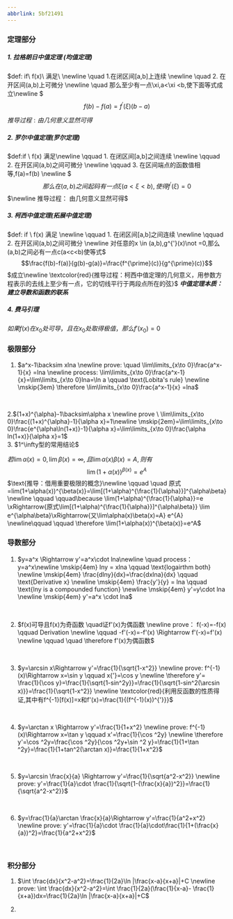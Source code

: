 ```yaml
---
abbrlink: 5bf21491
---
```

### 定理部分
##### 1. 拉格朗日中值定理 (均值定理)
$def: if\ f(x)\ 满足\ \newline \quad 1.在闭区间[a,b]上连续 \newline \quad 2. 在开区间(a,b)上可微分
    \newline \quad 那么至少有一点\xi,a<\xi <b,使下面等式成立\newline $ $$ f(b)-f(a)=f^{\prime}(\xi)(b-a)$$
    
$推导过程:
由几何意义显然可得$

##### 2. 罗尔中值定理(罗尔定理)

$def:if \ f(x) 满足\newline
    \qquad 1. 在闭区间[a,b]之间连续 \newline
    \qquad 2. 在开区间(a,b)之间可微分 \newline
    \qquad 3. 在区间端点的函数值相等,f(a)=f(b) \newline
    $ $$那么在(a,b)之间起码有一点\xi (a<\xi <b),使得f^{'}(\xi)=0$$ 
    $\newline
    推导过程： 由几何意义显然可得$

##### 3. 柯西中值定理(拓展中值定理)
$def: if \ f(x) 满足 \newline
    \qquad 1. 在闭区间[a,b]之间连续 \newline
    \qquad 2. 在开区间(a,b)之间可微分 \newline
    对任意的x \in (a,b),g^{'}(x)\not =0,那么(a,b)之间必有一点c(a<c<b)使等式$
$$\frac{f(b)-f(a)}{g(b)-g(a)}=\frac{f^{\prime}(c)}{g^{\prime}(c)}$$
$成立\newline \textcolor{red}{推导过程：柯西中值定理的几何意义，用参数方程表示的去线上至少有一点，它的切线平行于两段点所在的弦}$
 ***中值定理本质：建立导数和函数的联系***

##### 4. 费马引理
$如果f(x)在x_0处可导，且在x_0处取得极值，那么f'(x_0)=0$

### 极限部分
1. $a^x-1\backsim xlna \newline
prove: \quad \lim\limits_{x\to 0}\frac{a^x-1}{x} =lna
\newline process: \lim\limits_{x\to 0}\frac{a^x-1}{x}=\lim\limits_{x\to 0}lna=\ln a \qquad \text{Lobita's rule}
\newline \mskip{3em} \therefore  \lim\limits_{x\to 0}\frac{a^x-1}{x} =lna$
<br>

2.$(1+x)^{\alpha}-1\backsim\alpha x
\newline prove \ \lim\limits_{x\to 0}\frac{(1+x)^{\alpha}-1}{\alpha x}=1\newline
\mskip{2em}=\lim\limits_{x\to 0}\frac{e^{\alpha\ln(1+x)}-1}{\alpha x}=\lim\limits_{x\to 0}\frac{\alpha ln(1+x)}{\alpha x}=1$
<br>
3.  $1^\infty型的常用结论$
    
$若\lim\limits\alpha(x)=0,\lim\limits\beta(x)=\infty,且\lim\alpha(x)\beta(x)=A,则有$
    $$\lim(1+\alpha(x))^{\beta(x)}=e^A$$
$\text{推导：借用重要极限的概念}\newline 
\qquad \quad 原式=lim(1+\alpha(x))^{\beta(x)}=\lim[(1+\alpha)^{\frac{1}{\alpha}}]^{\alpha\beta} \newline \qquad \qquad\because \lim(1+\alpha)^{\frac{1}{\alpha}}=e \xRightarrow{原式\lim[(1+\alpha)^{\frac{1}{\alpha}}]^{\alpha\beta}} \lim e^{\alpha\beta}\xRightarrow{又\lim\alpha(x)\beta(x)=A} e^{A} 
\newline\qquad \qquad \therefore \lim(1+\alpha(x))^{\beta(x)}=e^A$



### 导数部分

1. $y=a^x \Rightarrow y'=a^x\cdot lna\newline
 \quad process：y=a^x\newline
\mskip{4em} lny = xlna \qquad \text{logairthm both}
\newline \mskip{4em} \frac{dlny}{dx}=\frac{dxlna}{dx} \qquad \text{Derivative x}
\newline \mskip{4em} \frac{y'}{y}  = lna \qquad  \text{lny is a compounded function}
\newline \mskip{4em} y'=y\cdot lna
\newline \mskip{4em} y'=a^x \cdot lna$

<br>

2. $f(x)可导且f(x)为奇函数 \quad证f'(x)为偶函数
\newline prove： f(-x)=-f(x) \qquad Derivation
\newline \qquad  -f'(-x)=-f'(x) \Rightarrow f'(-x)=f'(x)
\newline  \qquad \quad  \therefore f'(x)为偶函数$
<br>

3. $y=\arcsin x\Rightarrow y'=\frac{1}{\sqrt{1-x^2}}
\newline  prove: f^{-1}(x)\Rightarrow x=\sin y \qquad x{'}=\cos y
\newline  \therefore y'= \frac{1}{\cos y}=\frac{1}{\sqrt{1-sin^2y}}=\frac{1}{\sqrt{1-sin^2(\arcsin x)}}=\frac{1}{\sqrt{1-x^2}}
\newline \textcolor{red}{利用反函数的性质得证,其中有f^{-1}[f(x)]=x和f'(x)=\frac{1}{(f^{-1}(x))^{'}}}$
<br>

4. $y=\arctan x \Rightarrow y'=\frac{1}{1+x^2}
\newline prove: f^{-1}(x)\Rightarrow x=\tan y \qquad x'=\frac{1}{\cos ^2y}
\newline \therefore y'=\cos ^2y=\frac{\cos ^2y}{\cos ^2y+\sin ^2 y}=\frac{1}{1+\tan ^2y}=\frac{1}{1+tan^2(\arctan x)}=\frac{1}{1+x^2}$
<br>

5. $y=\arcsin \frac{x}{a} \Rightarrow y'=\frac{1}{\sqrt{a^2-x^2}}
\newline prove: y'=\frac{1}{a}\cdot \frac{1}{\sqrt{1-(\frac{x}{a})^2}}=\frac{1}{\sqrt{a^2-x^2}}$
<br>

6. $y=\frac{1}{a}\arctan \frac{x}{a}\Rightarrow y'=\frac{1}{a^2+x^2}
\newline prove: y'=\frac{1}{a}\cdot \frac{1}{a}\cdot\frac{1}{1+(\frac{x}{a})^2}=\frac{1}{a^2+x^2}$
<br>

### 积分部分
1. $\int \frac{dx}{x^2-a^2}=\frac{1}{2a}\ln |\frac{x-a}{x+a}|+C
\newline prove: \int \frac{dx}{x^2-a^2}=\int \frac{1}{2a}(\frac{1}{x-a}- \frac{1}{x+a})dx=\frac{1}{2a}\ln |\frac{x-a}{x+a}|+C$

2.